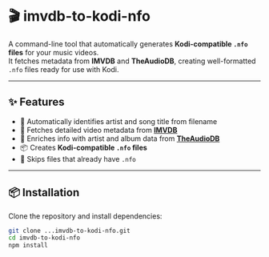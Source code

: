 # 🎬 imvdb-to-kodi-nfo

A command-line tool that automatically generates **Kodi-compatible `.nfo` files** for your music videos.  
It fetches metadata from **IMVDB** and **TheAudioDB**, creating well-formatted `.nfo` files ready for use with Kodi.

---

## ✨ Features

- 🧠 Automatically identifies artist and song title from filename
- 🎥 Fetches detailed video metadata from **[IMVDB](https://imvdb.com/)**
- 🎵 Enriches info with artist and album data from **[TheAudioDB](https://www.theaudiodb.com/)**
- 📦 Creates **Kodi-compatible `.nfo` files**
- 🧩 Skips files that already have `.nfo`
---

## 📦 Installation

Clone the repository and install dependencies:

```bash
git clone ...imvdb-to-kodi-nfo.git
cd imvdb-to-kodi-nfo
npm install
